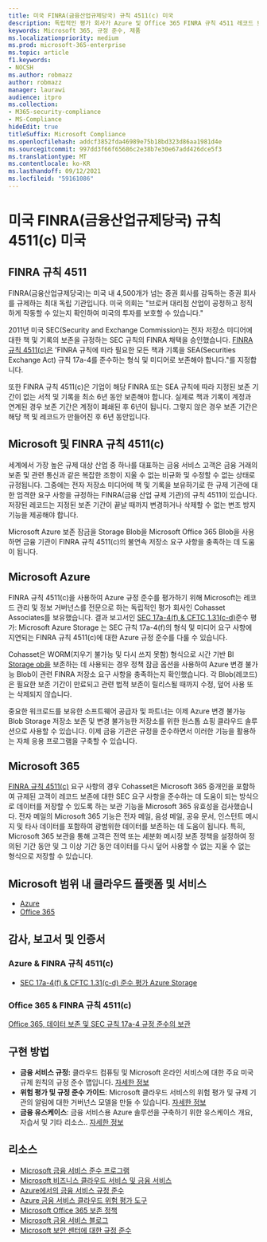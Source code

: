 ```yaml
---
title: 미국 FINRA(금융산업규제당국) 규칙 4511(c) 미국
description: 독립적인 평가 회사가 Azure 및 Office 365 FINRA 규칙 4511 레코드 보존 및 변경 불가능한 저장소 요구 사항을 충족하는 데 도움이 될 수 있는 것으로 확인했습니다.
keywords: Microsoft 365, 규정 준수, 제품
ms.localizationpriority: medium
ms.prod: microsoft-365-enterprise
ms.topic: article
f1.keywords:
- NOCSH
ms.author: robmazz
author: robmazz
manager: laurawi
audience: itpro
ms.collection:
- M365-security-compliance
- MS-Compliance
hideEdit: true
titleSuffix: Microsoft Compliance
ms.openlocfilehash: addcf3852fda46989e75b18bd323d86aa1981d4e
ms.sourcegitcommit: 997dd3f66f65686c2e38b7e30e67add426dce5f3
ms.translationtype: MT
ms.contentlocale: ko-KR
ms.lasthandoff: 09/12/2021
ms.locfileid: "59161086"
---
```

# <a name="financial-industry-regulatory-authority-finra-rule-4511c-united-states"></a>미국 FINRA(금융산업규제당국) 규칙 4511(c) 미국

## <a name="about-finra-rule-4511"></a>FINRA 규칙 4511

FINRA(금융산업규제당국)는 미국 내 4,500개가 넘는 증권 회사를 감독하는 증권 회사를 규제하는 최대 독립 기관입니다. [](https://www.finra.org/#/) 미국 의회는 "브로커 대리점 산업이 공정하고 정직하게 작동할 수 있는지 확인하여 미국의 투자를 보호할 수 있습니다."

2011년 미국 SEC(Security and Exchange Commission)는 전자 저장소 미디어에 대한 책 및 기록의 보존을 규정하는 SEC 규칙의 FINRA 채택을 승인했습니다. [FINRA 규칙 4511(c)은](https://www.finra.org/sites/default/files/NoticeDocument/p123548.pdf) 'FINRA 규칙에 따라 필요한 모든 책과 기록을 SEA(Securities Exchange Act) 규칙 17a-4를 준수하는 형식 및 미디어로 보존해야 합니다."를 지정합니다.

또한 FINRA 규칙 4511(c)은 기업이 해당 FINRA 또는 SEA 규칙에 따라 지정된 보존 기간이 없는 서적 및 기록을 최소 6년 동안 보존해야 합니다. 실제로 책과 기록이 계정과 연계된 경우 보존 기간은 계정이 폐쇄된 후 6년이 됩니다. 그렇지 않은 경우 보존 기간은 해당 책 및 레코드가 만들어진 후 6년 동안입니다.

## <a name="microsoft-and-finra-rule-4511c"></a>Microsoft 및 FINRA 규칙 4511(c)

세계에서 가장 높은 규제 대상 산업 중 하나를 대표하는 금융 서비스 고객은 금융 거래의 보존 및 관련 통신과 같은 복잡한 조항이 지울 수 없는 비규화 및 수정할 수 없는 상태로 규정됩니다. 그중에는 전자 저장소 미디어에 책 및 기록을 보유하기로 한 규제 기관에 대한 엄격한 요구 사항을 규정하는 FINRA(금융 산업 규제 기관)의 규칙 4511이 있습니다. 저장된 레코드는 지정된 보존 기간이 끝날 때까지 변경하거나 삭제할 수 없는 변조 방지 기능을 제공해야 합니다.

Microsoft Azure 보존 잠금을 Storage Blob을 Microsoft Office 365 Blob을 사용하면 금융 기관이 FINRA 규칙 4511(c)의 불연속 저장소 요구 사항을 충족하는 데 도움이 됩니다.

## <a name="microsoft-azure"></a>Microsoft Azure

FINRA 규칙 4511(c)을 사용하여 Azure 규정 준수를 평가하기 위해 Microsoft는 레코드 관리 및 정보 거버넌스를 전문으로 하는 독립적인 평가 회사인 Cohasset Associates를 보유했습니다. 결과 보고서인 [SEC 17a-4(f) & CFTC 1.31(c-d)](https://azure.microsoft.com/resources/azure-immutable-storage-assessment-for-sec-17a-4f-by-cohasset/)준수 평가: Microsoft Azure Storage 는 SEC 규칙 17a-4(f)의 형식 및 미디어 요구 사항에 지연되는 FINRA 규칙 4511(c)에 대한 Azure 규정 준수를 다룰 수 있습니다.

Cohasset은 WORM(지우기 불가능 및 다시 쓰지 못함) 형식으로 시간 기반 Bl [Storage ob을](/azure/storage/blobs/storage-blob-immutable-storage) 보존하는 데 사용되는 경우 정책 잠금 옵션을 사용하여 Azure 변경 불가능 Blob이 관련 FINRA 저장소 요구 사항을 충족하는지 확인했습니다. 각 Blob(레코드)은 필요한 보존 기간이 만료되고 관련 법적 보존이 릴리스될 때까지 수정, 덮어 사용 또는 삭제되지 않습니다.

중요한 워크로드를 보유한 소프트웨어 공급자 및 파트너는 이제 Azure 변경 불가능 Blob Storage 저장소 보존 및 변경 불가능한 저장소를 위한 원스톱 쇼핑 클라우드 솔루션으로 사용할 수 있습니다. 이제 금융 기관은 규정을 준수하면서 이러한 기능을 활용하는 자체 응용 프로그램을 구축할 수 있습니다.

## <a name="microsoft-365"></a>Microsoft 365

[FINRA 규칙 4511(c)](/microsoft-365/compliance/retention-regulatory-requirements#sec-17a-4f-finra-4511c-and-cftc-131c-d) 요구 사항의 경우 Cohasset은 Microsoft 365 중개인을 포함하여 규제된 고객이 레코드 보존에 대한 SEC 요구 사항을 준수하는 데 도움이 되는 방식으로 데이터를 저장할 수 있도록 하는 보관 기능을 Microsoft 365 유효성을 검사했습니다. 전자 메일의 Microsoft 365 기능은 전자 메일, 음성 메일, 공유 문서, 인스턴트 메시지 및 타사 데이터를 포함하여 광범위한 데이터를 보존하는 데 도움이 됩니다. 특히, Microsoft 365 보관을 통해 고객은 전역 또는 세분화 메시징 보존 정책을 설정하여 정의된 기간 동안 및 그 이상 기간 동안 데이터를 다시 덮어 사용할 수 없는 지울 수 없는 형식으로 저장할 수 있습니다.

## <a name="microsoft-in-scope-cloud-platforms--services"></a>Microsoft 범위 내 클라우드 플랫폼 및 서비스

- [Azure](https://gallery.technet.microsoft.com/Overview-of-Azure-c1be3942)
- [Office 365](https://aka.ms/Office365ComplianceOfferings)

## <a name="audits-reports-and-certificates"></a>감사, 보고서 및 인증서

### <a name="azure--finra-rule-4511c"></a>Azure & FINRA 규칙 4511(c)

- [SEC 17a-4(f) & CFTC 1.31(c-d) 준수 평가 Azure Storage](https://azure.microsoft.com/resources/azure-immutable-storage-assessment-for-sec-17a-4f-by-cohasset/)

### <a name="office-365--finra-rule-4511c"></a>Office 365 & FINRA 규칙 4511(c)

[Office 365, 데이터 보존 및 SEC 규칙 17a-4 규정 준수의 보관](https://www.microsoft.com/microsoft-365/blog/2015/11/10/office-365-exchange-online-archiving-now-meets-sec-rule-17a-4-requirements/)

## <a name="how-to-implement"></a>구현 방법

- **금융 서비스 규정:** 클라우드 컴퓨팅 및 Microsoft 온라인 서비스에 대한 주요 미국 규제 원칙의 규정 준수 맵입니다. [자세한 정보](https://servicetrust.microsoft.com/ViewPage/TrustDocuments?command=Download&downloadType=Document&downloadId=5b483567-00b0-4d86-96ae-ee887dadb61c&docTab=6d000410-c9e9-11e7-9a91-892aae8839ad_Compliance_Guides)
- **위험 평가 및 규정 준수 가이드**: Microsoft 클라우드 서비스의 위험 평가 및 규제 기관의 알림에 대한 거버넌스 모델을 만들 수 있습니다. [자세한 정보](https://servicetrust.microsoft.com/ViewPage/TrustDocuments?command=Download&downloadType=Document&downloadId=edee9b14-3661-4a16-ba83-c35caf672bd7&docTab=6d000410-c9e9-11e7-9a91-892aae8839ad_FAQ_and_White_Papers)
- **금융 유스케이스**: 금융 서비스용 Azure 솔루션을 구축하기 위한 유스케이스 개요, 자습서 및 기타 리소스.. [자세한 정보](/azure/industry/financial/)

## <a name="resources"></a>리소스

- [Microsoft 금융 서비스 준수 프로그램](https://download.microsoft.com/download/6/4/7/64707E3E-6D3E-45D0-8207-A0EA3201B4A6/Microsoft%20Cloud%20-%20Financial%20Services%20Compliance%20Program%20\(Print\).pdf)
- [Microsoft 비즈니스 클라우드 서비스 및 금융 서비스](https://servicetrust.microsoft.com/viewpage/financialservicesoverview)
- [Azure에서의 금융 서비스 규정 준수](https://azure.microsoft.com/resources/videos/azurecon-2015-financial-services-compliance-in-azure/)
- [Azure 금융 서비스 클라우드 위험 평가 도구](https://servicetrust.microsoft.com/ViewPage/FFIECBlueprint?command=Download&downloadType=Document&downloadId=079a1973-711a-428f-9312-9ddd290cff7b&docTab=c726d5c0-2d1e-11e8-a485-57140ec19669_PaaS)
- [Microsoft Office 365 보존 정책](/office365/securitycompliance/retention-policies)
- [Microsoft 금융 서비스 블로그](https://techcommunity.microsoft.com/t5/Financial-Services-Blog/bg-p/FinancialServicesBlog)
- [Microsoft 보안 센터에 대한 규정 준수](https://www.microsoft.com/trust-center/compliance/compliance-overview)
